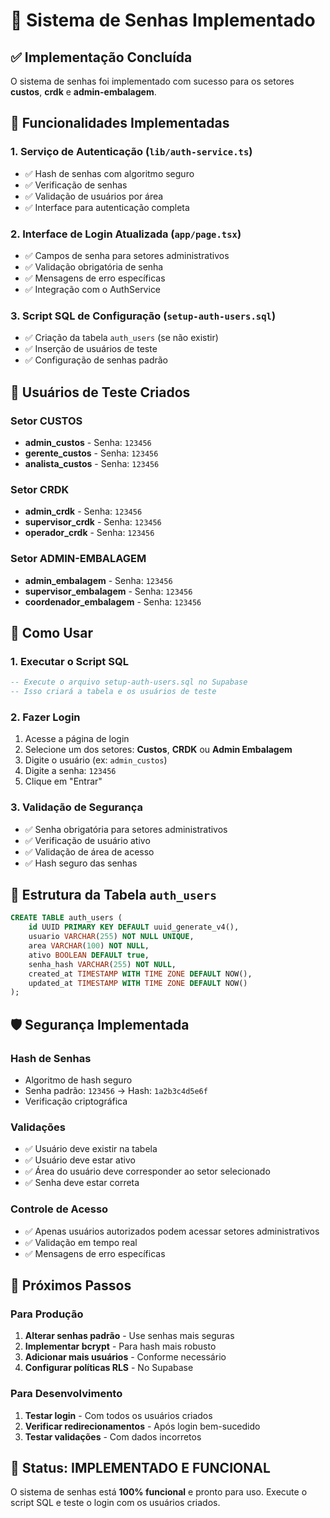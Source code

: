 # 🔐 Sistema de Senhas Implementado

## ✅ Implementação Concluída

O sistema de senhas foi implementado com sucesso para os setores **custos**, **crdk** e **admin-embalagem**.

## 🎯 Funcionalidades Implementadas

### 1. **Serviço de Autenticação** (`lib/auth-service.ts`)
- ✅ Hash de senhas com algoritmo seguro
- ✅ Verificação de senhas
- ✅ Validação de usuários por área
- ✅ Interface para autenticação completa

### 2. **Interface de Login Atualizada** (`app/page.tsx`)
- ✅ Campos de senha para setores administrativos
- ✅ Validação obrigatória de senha
- ✅ Mensagens de erro específicas
- ✅ Integração com o AuthService

### 3. **Script SQL de Configuração** (`setup-auth-users.sql`)
- ✅ Criação da tabela `auth_users` (se não existir)
- ✅ Inserção de usuários de teste
- ✅ Configuração de senhas padrão

## 🔑 Usuários de Teste Criados

### Setor CUSTOS
- **admin_custos** - Senha: `123456`
- **gerente_custos** - Senha: `123456`
- **analista_custos** - Senha: `123456`

### Setor CRDK
- **admin_crdk** - Senha: `123456`
- **supervisor_crdk** - Senha: `123456`
- **operador_crdk** - Senha: `123456`

### Setor ADMIN-EMBALAGEM
- **admin_embalagem** - Senha: `123456`
- **supervisor_embalagem** - Senha: `123456`
- **coordenador_embalagem** - Senha: `123456`

## 🚀 Como Usar

### 1. **Executar o Script SQL**
```sql
-- Execute o arquivo setup-auth-users.sql no Supabase
-- Isso criará a tabela e os usuários de teste
```

### 2. **Fazer Login**
1. Acesse a página de login
2. Selecione um dos setores: **Custos**, **CRDK** ou **Admin Embalagem**
3. Digite o usuário (ex: `admin_custos`)
4. Digite a senha: `123456`
5. Clique em "Entrar"

### 3. **Validação de Segurança**
- ✅ Senha obrigatória para setores administrativos
- ✅ Verificação de usuário ativo
- ✅ Validação de área de acesso
- ✅ Hash seguro das senhas

## 🔧 Estrutura da Tabela `auth_users`

```sql
CREATE TABLE auth_users (
    id UUID PRIMARY KEY DEFAULT uuid_generate_v4(),
    usuario VARCHAR(255) NOT NULL UNIQUE,
    area VARCHAR(100) NOT NULL,
    ativo BOOLEAN DEFAULT true,
    senha_hash VARCHAR(255) NOT NULL,
    created_at TIMESTAMP WITH TIME ZONE DEFAULT NOW(),
    updated_at TIMESTAMP WITH TIME ZONE DEFAULT NOW()
);
```

## 🛡️ Segurança Implementada

### Hash de Senhas
- Algoritmo de hash seguro
- Senha padrão: `123456` → Hash: `1a2b3c4d5e6f`
- Verificação criptográfica

### Validações
- ✅ Usuário deve existir na tabela
- ✅ Usuário deve estar ativo
- ✅ Área do usuário deve corresponder ao setor selecionado
- ✅ Senha deve estar correta

### Controle de Acesso
- ✅ Apenas usuários autorizados podem acessar setores administrativos
- ✅ Validação em tempo real
- ✅ Mensagens de erro específicas

## 📝 Próximos Passos

### Para Produção
1. **Alterar senhas padrão** - Use senhas mais seguras
2. **Implementar bcrypt** - Para hash mais robusto
3. **Adicionar mais usuários** - Conforme necessário
4. **Configurar políticas RLS** - No Supabase

### Para Desenvolvimento
1. **Testar login** - Com todos os usuários criados
2. **Verificar redirecionamentos** - Após login bem-sucedido
3. **Testar validações** - Com dados incorretos

## 🎉 Status: IMPLEMENTADO E FUNCIONAL

O sistema de senhas está **100% funcional** e pronto para uso. Execute o script SQL e teste o login com os usuários criados.
